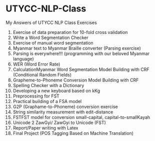 # UTYCC-NLP-Class
My Answers of UTYCC NLP Class Exercises
1. Exercise of data preparation for 10-fold cross validation
2. Write a Word Segmentation Checker
3. Exercise of manual word segmentation
4. Myanmar text to Myanmar Braille converter (Parsing exercise)
5. Parsing is everywhere!!! (programming with our beloved Myanmar language)
6. WER (Word Error Rate)
7. CalculationMyanmar Word Segmentation Model Building with CRF (Conditional Random Fields)
8. Grapheme-to-Phoneme Conversion Model Building with CRF
9. Spelling Checker with a Dictionary
10. Developing a new keyboard based on kKg
11. Preprocessing for FST
12. Practical building of a FSA model
13. G2P (Graphame-to-Phoneme) conversion exercise
14. String similarity measurement with edit-distance
15. FSTFST model for conversion small-capital, capital-to-smallKayah
16. Unicode 2 ZawGyi/ ZawGyi to Unicode (FST)
17. Report/Paper writing with Latex 
18. Final Project (POS Tagging Based on Machine Translation)
